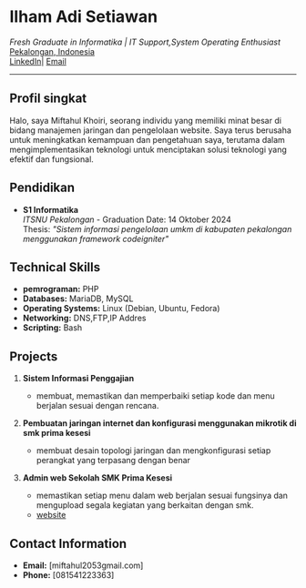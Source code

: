 # Ilham Adi Setiawan
*Fresh Graduate in Informatika  | IT Support,System Operating Enthusiast*  
[Pekalongan, Indonesia](#)  
[LinkedIn]([https://www.linkedin.com/in/ilhamset27/](https://www.linkedin.com/in/miftahul-khoiri-619552243/))| [Email](Miftahul2053@gmail.com)

---

## Profil singkat
Halo, saya Miftahul Khoiri, seorang individu yang memiliki minat besar di bidang manajemen jaringan dan pengelolaan website. Saya terus berusaha untuk meningkatkan kemampuan dan pengetahuan saya, terutama dalam mengimplementasikan teknologi untuk menciptakan solusi teknologi yang efektif dan fungsional.

## Pendidikan
- **S1 Informatika**  
  *ITSNU Pekalongan* - Graduation Date: 14 Oktober 2024  
  Thesis: *"Sistem informasi pengelolaan umkm di kabupaten pekalongan menggunakan framework codeigniter"*

## Technical Skills
- **pemrograman:** PHP
- **Databases:** MariaDB, MySQL
- **Operating Systems:** Linux (Debian, Ubuntu, Fedora)
- **Networking:** DNS,FTP,IP Addres
- **Scripting:** Bash


## Projects
1. **Sistem Informasi Penggajian**  
   - membuat, memastikan dan memperbaiki setiap kode dan menu berjalan sesuai dengan rencana.
  
2. **Pembuatan jaringan internet dan konfigurasi menggunakan mikrotik di smk prima kesesi**  
   - membuat desain topologi jaringan dan mengkonfigurasi setiap perangkat yang terpasang dengan benar
   
4. **Admin web Sekolah SMK Prima Kesesi**  
   - memastikan setiap menu dalam web berjalan sesuai fungsinya dan mengupload segala kegiatan yang berkaitan dengan smk.
   - [website](https://www.smkprima.sch.id/) 



## Contact Information
- **Email:** [miftahul2053gmail.com]
- **Phone:** [081541223363]
